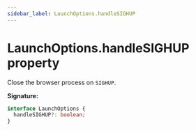 ```yaml
---
sidebar_label: LaunchOptions.handleSIGHUP
---
```


# LaunchOptions.handleSIGHUP property

Close the browser process on `SIGHUP`.

**Signature:**

```typescript
interface LaunchOptions {
  handleSIGHUP?: boolean;
}
```
